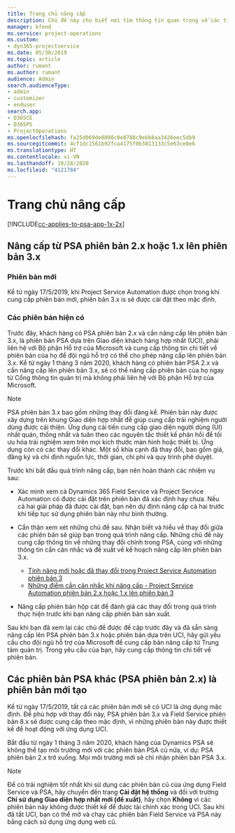 ```yaml
---
title: Trang chủ nâng cấp
description: Chủ đề này cho biết nơi tìm thông tin quan trọng về các tính năng mới và đã thay đổi trong Dynamics 365 Project Service Automation và quá trình nâng cấp lên phiên bản mới nhất.
manager: kfend
ms.service: project-operations
ms.custom:
- dyn365-projectservice
ms.date: 05/30/2019
ms.topic: article
author: rumant
ms.author: rumant
audience: Admin
search.audienceType:
- admin
- customizer
- enduser
search.app:
- D365CE
- D365PS
- ProjectOperations
ms.openlocfilehash: fa25d069de8098c0e8788c9ebb8aa3426eec5db9
ms.sourcegitcommit: 4cf1dc1561b92fca4175f0b3813133c5e63ce8e6
ms.translationtype: HT
ms.contentlocale: vi-VN
ms.lasthandoff: 10/28/2020
ms.locfileid: "4121784"
---
```

# <a name="upgrade-home-page"></a>Trang chủ nâng cấp

[!INCLUDE[cc-applies-to-psa-app-1x-2x](../includes/cc-applies-to-psa-app-1x-2x.md)]

## <a name="upgrade-from-psa-version-2x-or-1x-to-version-3x"></a>Nâng cấp từ PSA phiên bản 2.x hoặc 1.x lên phiên bản 3.x

### <a name="new-instances"></a>Phiên bản mới

Kể từ ngày 17/5/2019, khi Project Service Automation được chọn trong khi cung cấp phiên bản mới, phiên bản 3.x is sẽ được cài đặt theo mặc định.

### <a name="existing-instances"></a>Các phiên bản hiện có

Trước đây, khách hàng có PSA phiên bản 2.x và cần nâng cấp lên phiên bản 3.x, là phiên bản PSA dựa trên Giao diện khách hàng hợp nhất (UCI), phải liên hệ với Bộ phận Hỗ trợ của Microsoft và cung cấp thông tin chi tiết về phiên bản của họ để đội ngũ hỗ trợ có thể cho phép nâng cấp lên phiên bản 3.x. Kể từ ngày 1 tháng 3 năm 2020, khách hàng có phiên bản PSA 2.x và cần nâng cấp lên phiên bản 3.x, sẽ có thể nâng cấp phiên bản của họ ngay từ Cổng thông tin quản trị mà không phải liên hệ với Bộ phận Hỗ trợ của Microsoft.  

> [!NOTE]
> PSA phiên bản 3.x bao gồm những thay đổi đáng kể. Phiên bản này được xây dựng trên khung Giao diện hợp nhất để giúp cung cấp trải nghiệm người dùng được cải thiện. Ứng dụng cải tiến cung cấp giao diện người dùng (UI) nhất quán, thống nhất và tuân theo các nguyên tắc thiết kế phản hồi để tối ưu hóa trải nghiệm xem trên mọi kích thước màn hình hoặc thiết bị. Ứng dụng còn có các thay đổi khác. Một số khía cạnh đã thay đổi, bao gồm giá, đăng ký và chỉ định nguồn lực, thời gian, chi phí và quy trình phê duyệt.

Trước khi bắt đầu quá trình nâng cấp, bạn nên hoàn thành các nhiệm vụ sau:

- Xác minh xem cả Dynamics 365 Field Service và Project Service Automation có được cài đặt trên phiên bản đã xác định hay chưa. Nếu cả hai giải pháp đã được cài đặt, bạn nên dự định nâng cấp cả hai trước khi tiếp tục sử dụng phiên bản này như bình thường.
- Cẩn thận xem xét những chủ đề sau. Nhận biết và hiểu về thay đổi giữa các phiên bản sẽ giúp bạn trong quá trình nâng cấp. Những chủ đề này cung cấp thông tin về những thay đổi chính trong PSA, cùng với những thông tin cần cân nhắc và đề xuất về kế hoạch nâng cấp lên phiên bản 3.x.

    - [Tính năng mới hoặc đã thay đổi trong Project Service Automation phiên bản 3](whats-new-changed-v3.md)
    - [Những điểm cần cân nhắc khi nâng cấp - Project Service Automation phiên bản 2.x hoặc 1.x lên phiên bản 3](upgrade-v3.md)

- Nâng cấp phiên bản hộp cát để đánh giá các thay đổi trong quá trình thực hiện trước khi bạn nâng cấp phiên bản sản xuất.

Sau khi bạn đã xem lại các chủ đề được đề cập trước đây và đã sẵn sàng nâng cấp lên PSA phiên bản 3.x hoặc phiên bản dựa trên UCI, hãy gửi yêu cầu cho đội ngũ hỗ trợ của Microsoft để cung cấp bản nâng cấp từ Trung tâm quản trị. Trong yêu cầu của bạn, hãy cung cấp thông tin chi tiết về phiên bản.

## <a name="older-versions-of-psa-psa-version-2x-in-a-newly-created-instance"></a>Các phiên bản PSA khác (PSA phiên bản 2.x) là phiên bản mới tạo

Kể từ ngày 17/5/2019, tất cả các phiên bản mới sẽ có UCI là ứng dụng mặc định. Để phù hợp với thay đổi này, PSA phiên bản 3.x và Field Service phiên bản 8.x sẽ được cung cấp theo mặc định, vì những phiên bản này được thiết kế để hoạt động với ứng dụng UCI.

Bắt đầu từ ngày 1 tháng 3 năm 2020, khách hàng của Dynamics PSA sẽ không thể tạo môi trường mới với các phiên bản PSA cũ nữa, ví dụ: PSA phiên bản 2.x trở xuống. Mọi môi trường mới sẽ chỉ nhận phiên bản PSA 3.x.

> [!NOTE]
> Để có trải nghiệm tốt nhất khi sử dụng các phiên bản cũ của ứng dụng Field Service và PSA, hãy chuyển đến trang **Cài đặt hệ thống** và đối với trường **Chỉ sử dụng Giao diện hợp nhất mới (đề xuất)**, hãy chọn **Không** vì các phiên bản này không được thiết kế để được tải chính xác trong UCI. Sau khi đã tắt UCI, bạn có thể mở và chạy các phiên bản Field Service và PSA này bằng cách sử dụng ứng dụng web cũ. 
